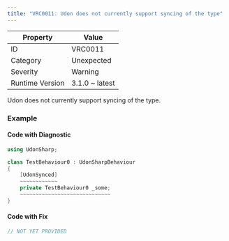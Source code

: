 ```yaml
---
title: "VRC0011: Udon does not currently support syncing of the type"
---
```


| Property        | Value          |
| --------------- | -------------- |
| ID              | VRC0011        |
| Category        | Unexpected     |
| Severity        | Warning        |
| Runtime Version | 3.1.0 ~ latest |

Udon does not currently support syncing of the type\.

### Example

#### Code with Diagnostic

```csharp
using UdonSharp;

class TestBehaviour0 : UdonSharpBehaviour
{
    [UdonSynced]
    ~~~~~~~~~~~~
    private TestBehaviour0 _some;
    ~~~~~~~~~~~~~~~~~~~~~~~~~~~~~
}
```

#### Code with Fix

```csharp
// NOT YET PROVIDED
```

